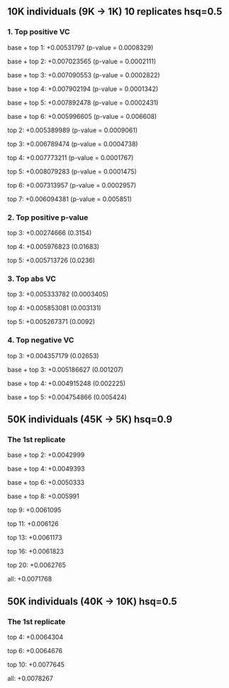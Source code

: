 ## 10K individuals (9K -> 1K) 10 replicates hsq=0.5
### 1. Top positive VC
base + top 1: +0.00531797 (p-value = 0.0008329)

base + top 2: +0.007023565 (p-value = 0.0002111)

base + top 3: +0.007090553 (p-value = 0.0002822)

base + top 4: +0.007902194 (p-value = 0.0001342)

base + top 5: +0.007892478 (p-value = 0.0002431)

base + top 6: +0.005996605 (p-value = 0.006608)


top 2: +0.005389989 (p-value = 0.0009061)

top 3: +0.006789474 (p-value = 0.0004738)

top 4: +0.007773211 (p-value = 0.0001767)

top 5: +0.008079283 (p-value = 0.0001475)

top 6: +0.007313957 (p-value = 0.0002957)

top 7: +0.006094381 (p-value = 0.005851)


### 2. Top positive p-value
top 3: +0.00274666 (0.3154)

top 4: +0.005976823 (0.01683)

top 5: +0.005713726 (0.0236)

### 3. Top abs VC
top 3: +0.005333782 (0.0003405)

top 4: +0.005853081 (0.003131)

top 5: +0.005267371 (0.0092)

### 4. Top negative VC
top 3: +0.004357179 (0.02653)

base + top 3: +0.005186627 (0.001207)

base + top 4: +0.004915248 (0.002225)

base + top 5: +0.004754866 (0.005424)

## 50K individuals (45K -> 5K) hsq=0.9
### The 1st replicate
base + top 2: +0.0042999

base + top 4: +0.0049393

base + top 6: +0.0050333

base + top 8: +0.005991

top 9: +0.0061095

top 11: +0.006126

top 13: +0.0061173

top 16: +0.0061823

top 20: +0.0062765

all: +0.0071768

## 50K individuals (40K -> 10K) hsq=0.5
### The 1st replicate
top 4: +0.0064304

top 6: +0.0064676

top 10: +0.0077645

all: +0.0078267

